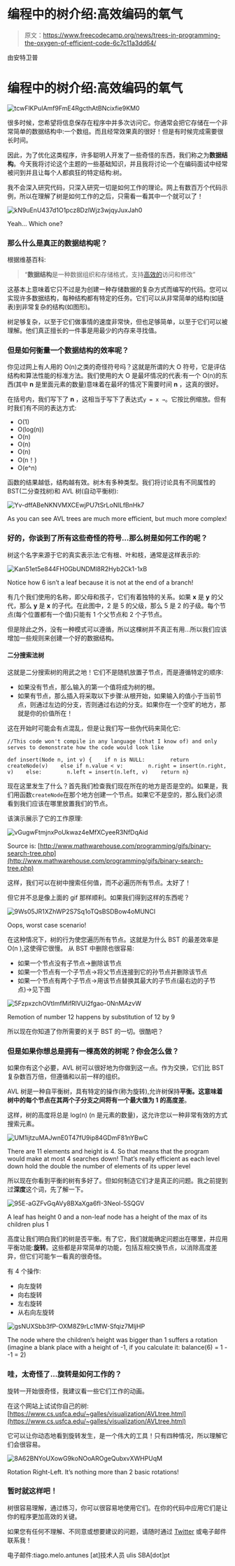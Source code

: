 # 编程中的树介绍:高效编码的氧气

> 原文：<https://www.freecodecamp.org/news/trees-in-programming-the-oxygen-of-efficient-code-6c7c11a3dd64/>

由安特卫普

# 编程中的树介绍:高效编码的氧气

![tcwFlKPuIAmf9FmE4RgcthAtBNcixfie9KM0](img/e99a8c90d0ed5175b3c5006b8689413a.png)

很多时候，您希望将信息保存在程序中并多次访问它。你通常会把它存储在一个非常简单的数据结构中:一个数组。而且经常效果真的很好！但是有时候完成需要很长时间。

因此，为了优化这类程序，许多聪明人开发了一些奇怪的东西，我们称之为**数据结构**。今天我将讨论这个主题的一些基础知识，并且我将讨论一个在编码面试中经常被问到并且让每个人都疯狂的特定结构:树。

我不会深入研究代码，只深入研究一切是如何工作的理论。网上有数百万个代码示例，所以在理解了树是如何工作的之后，只需看一看其中一个就可以了！

![kN9uEnU437d1O1pcz8DzlWjz3wjqyJuxJah0](img/68ce793a7e4dc1f6ddd855753976855d.png)

Yeah… Which one?

### 那么什么是真正的数据结构呢？

根据维基百科:

> “**数据结构**是一种数据组织和存储格式，支持[高效的](https://en.wikipedia.org/wiki/Algorithmic_efficiency)访问和修改”

这基本上意味着它只不过是为创建一种存储数据的复杂方式而编写的代码。您可以实现许多数据结构，每种结构都有特定的任务。它们可以从非常简单的结构(如链表)到非常复杂的结构(如图形)。

树足够复杂，以至于它们做事情的速度非常快，但也足够简单，以至于它们可以被理解。他们真正擅长的一件事是用最少的内存来寻找值。

### 但是如何衡量一个数据结构的效率呢？

你见过网上有人用的 O(n)之类的奇怪符号吗？这就是所谓的大 O 符号，它是评估结构和算法性能的标准方法。我们使用的大 O 是最坏情况的代表:有一个 O(n)的东西(其中 **n** 是里面元素的数量)意味着在最坏的情况下需要时间 **n** ，这真的很好。

在括号内，我们写下了 **n** ，这相当于写下了表达式`y = x →`。它按比例缩放。但有时我们有不同的表达方式:

*   O(1)
*   O(log(n))
*   O(n)
*   O(n)
*   O(n)
*   O(n！)
*   O(e^n)

函数的结果越低，结构越有效。树木有多种类型。我们将讨论具有不同属性的 BST(二分查找树)和 AVL 树(自动平衡树):

![Yv-dffABeNKNVMXCEwjPU7tSrLoNILfBnHk7](img/99cc9ae698574a8f68edab144c3fefdf.png)

As you can see AVL trees are much more efficient, but much more complex!

### 好的，你谈到了所有这些奇怪的符号…那么树是如何工作的呢？

树这个名字来源于它的真实表示法:它有根、叶和枝，通常是这样表示的:

![Kan51et5e844FH0GbUNDMl8R2Hyb2Ck1-1xB](img/933d60aa9ee39b826abe2629edf49642.png)

Notice how 6 isn’t a leaf because it is not at the end of a branch!

有几个我们使用的名称，即父母和孩子，它们有着独特的关系。如果 **x** 是 **y** 的父代，那么 **y** 是 **x** 的子代。在此图中，2 是 5 的父级，那么 5 是 2 的子级。每个节点(每个位置都有一个值)只能有 1 个父节点和 2 个子节点。

但是除此之外，没有一种模式可以遵循，所以这棵树并不真正有用…所以我们应该增加一些规则来创建一个好的数据结构。

#### 二分搜索法树

这就是二分搜索树的用武之地！它们不是随机放置子节点，而是遵循特定的顺序:

*   如果没有节点，那么输入的第一个值将成为树的根。
*   如果有节点，那么插入将采取以下步骤:从根开始，如果输入的值小于当前节点，则通过左边的分支，否则通过右边的分支。如果你在一个空旷的地方，那就是你的价值所在！

这在开始时可能会有点混乱，但是让我们写一些伪代码来简化它:

```
//This code won't compile in any language (that I know of) and only serves to demonstrate how the code would look like
```

```
def insert(Node n, int v) {    if n is NULL:        return createNode(v)    else if n.value < v:        n.right = insert(n.right, v)    else:        n.left = insert(n.left, v)    return n}
```

现在这里发生了什么？首先我们检查我们现在所在的地方是否是空的。如果是，我们用函数`createNode`在那个地方创建一个节点。如果它不是空的，那么我们必须看到我们应该在哪里放置我们的节点。

该演示展示了它的工作原理:

![vGugwFtmjnxPoUkwaz4eMfXCyeeR3NfDqAid](img/6e3289b26ad00b01ba583b3caaf11fd7.png)

Source is: [http://www.mathwarehouse.com/programming/gifs/binary-search-tree.php](http://www.mathwarehouse.com/programming/gifs/binary-search-tree.php)

这样，我们可以在树中搜索任何值，而不必遍历所有节点。太好了！

但它并不总是像上面的 gif 那样顺利。如果我们得到这样的东西呢？

![9Ws05JR1XZhWP2S7Sq1oTQsBSDBow4oMUNCl](img/e7c9861d52a3709815b9d9fcb4391221.png)

Oops, worst case scenario!

在这种情况下，树的行为使您遍历所有节点。这就是为什么 BST 的最差效率是 O(n ),这使得它很慢。
从 BST 中删除也很容易:

*   如果一个节点没有子节点→删除该节点
*   如果一个节点有一个子节点→将父节点连接到它的孙节点并删除该节点
*   如果一个节点有两个子节点→用该节点替换其最大的子节点(最右边的子节点)→见下图

![5FzpxzchOVtImfMifRlVUi2fgao-0NnMAzvW](img/c8b249c46e39127a62c7044343924d79.png)

Remotion of number 12 happens by substitution of 12 by 9

所以现在你知道了你所需要的关于 BST 的一切。很酷吧？

### 但是如果你想总是拥有一棵高效的树呢？你会怎么做？

如果你有这个必要，AVL 树可以很好地为你做到这一点。作为交换，它们比 BST 复杂数百万倍，但遵循和以前一样的组织。

AVL 树是一种自平衡树，具有特定的操作(称为旋转),允许树保持**平衡。**这意味着树中的每个节点在其两个子分支之间将有一个最大值为 1 的**高度差**。

这样，树的高度将总是 log(n) (n 是元素的数量)，这允许您以一种非常有效的方式搜索元素。

![UM1ijtzuMAJwnE0T47fU9ip84GDmF81nYBwC](img/0667fa5efb2c005049ba9afaf28ba2ec.png)

There are 11 elements and height is 4\. So that means that the program would make at most 4 searches down! That’s really efficient as each level down hold the double the number of elements of its upper level

所以现在你看到平衡的树有多好了。但如何制造它们才是真正的问题。我之前提到过**深度**这个词，先了解一下。

![95E-aGZFvGqAVy8BXaXga6fI-3Neol-5SQGV](img/ec5b3fe1d707be6a21cb25517cfe6f11.png)

A leaf has height 0 and a non-leaf node has a height of the max of its children plus 1

高度让我们明白我们的树是否平衡。有了它，我们就能确定问题出在哪里，并应用平衡功能:**旋转**。这些都是非常简单的功能，包括互相交换节点，以消除高度差异，但它们可能乍一看真的很奇怪。

有 4 个操作:

*   向左旋转
*   向右旋转
*   左右旋转
*   从右向左旋转

![gsNUXSbb3fP-OXM8Z9rLc1MW-Sfqiz7MljHP](img/241de5497527ae8d13a9c72dbd4c3b6b.png)

The node where the children’s height was bigger than 1 suffers a rotation (imagine a blank place with a height of -1, if you calculate it: balance(6) = 1 - -1 = 2)

### 哇，太奇怪了…旋转是如何工作的？

旋转一开始很奇怪，我建议看一些它们工作的动画。

在这个网站上试试你自己的树:[https://www.cs.usfca.edu/~galles/visualization/AVLtree.html](https://www.cs.usfca.edu/~galles/visualization/AVLtree.html)

它可以让你动态地看到旋转发生，是一个伟大的工具！只有四种情况，所以理解它们会很容易。

![8A62BNYoUXowG9koNOoAROgeQubxvXWHPUqM](img/27c83097f34c0185ab3c2dd0c8997d9a.png)

Rotation Right-Left. It’s nothing more than 2 basic rotations!

### 暂时就这样吧！

树很容易理解，通过练习，你可以很容易地使用它们。在你的代码中应用它们是让你的程序更加高效的关键。

如果您有任何不理解、不同意或想要建议的问题，请随时通过 [Twitter](https://twitter.com/tm_antunes) 或电子邮件联系我！

电子邮件:tiago.melo.antunes [at]技术人员 ulis SBA[dot]pt
